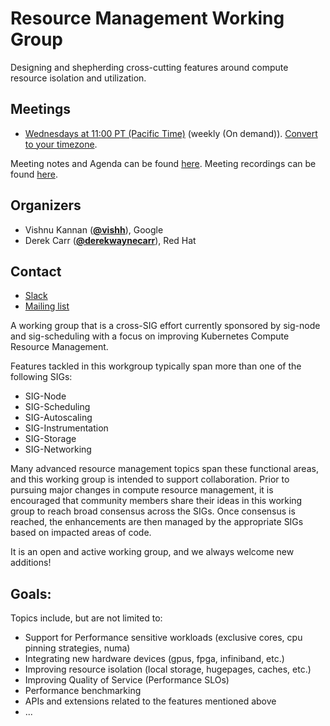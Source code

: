 <!---
This is an autogenerated file!

Please do not edit this file directly, but instead make changes to the
sigs.yaml file in the project root.

To understand how this file is generated, see https://git.k8s.io/community/generator/README.md
-->
# Resource Management Working Group

Designing and shepherding cross-cutting features around compute resource isolation and utilization.

## Meetings
* [Wednesdays at 11:00 PT (Pacific Time)](https://zoom.us/j/4799874685) (weekly (On demand)). [Convert to your timezone](http://www.thetimezoneconverter.com/?t=11:00&tz=PT%20%28Pacific%20Time%29).

Meeting notes and Agenda can be found [here](https://docs.google.com/document/d/1j3vrG6BgE0hUDs2e-1ZUegKN4W4Adb1B6oJ6j-4kyPU).
Meeting recordings can be found [here](https://www.youtube.com/watch?v=FUUJeWIEej0&list=PL69nYSiGNLP2uTrVwZCFtdEvLQvsbG2w4).

## Organizers
* Vishnu Kannan (**[@vishh](https://github.com/vishh)**), Google
* Derek Carr (**[@derekwaynecarr](https://github.com/derekwaynecarr)**), Red Hat

## Contact
* [Slack](https://kubernetes.slack.com/messages/wg-resource-mgmt)
* [Mailing list](https://groups.google.com/forum/#!forum/kubernetes-wg-resource-management)

<!-- BEGIN CUSTOM CONTENT -->
A working group that is a cross-SIG effort currently sponsored by sig-node and sig-scheduling with
a focus on improving Kubernetes Compute Resource Management.

Features tackled in this workgroup typically span more than one of the following SIGs:
* SIG-Node
* SIG-Scheduling
* SIG-Autoscaling
* SIG-Instrumentation
* SIG-Storage
* SIG-Networking

Many advanced resource management topics span these functional areas, and this working
group is intended to support collaboration. Prior to pursuing major changes in compute resource
management, it is encouraged that community members share their ideas in this working group
to reach broad consensus across the SIGs. Once consensus is reached, the enhancements
are then managed by the appropriate SIGs based on impacted areas of code.

It is an open and active working group, and we always welcome new additions!

## Goals:

Topics include, but are not limited to:

* Support for Performance sensitive workloads (exclusive cores, cpu pinning strategies, numa)
* Integrating new hardware devices (gpus, fpga, infiniband, etc.)
* Improving resource isolation (local storage, hugepages, caches, etc.)
* Improving Quality of Service (Performance SLOs)
* Performance benchmarking
* APIs and extensions related to the features mentioned above 
* ...
<!-- END CUSTOM CONTENT -->
